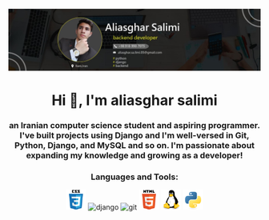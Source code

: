 ![Design and Development](https://github.com/Aliasghar-Salimi/Aliasghar-Salimi/blob/main/banner4.jpg)
<h1 align="center">Hi 👋, I'm aliasghar salimi</h1>
<h3 align="center">an Iranian computer science student and aspiring programmer. I've built projects using Django and I'm well-versed in Git, Python, Django, and MySQL and so on. I'm passionate about expanding my knowledge and growing as a developer!
</h3>
<h3 align="center">Languages and Tools:</h3>
<p align="center"> <img src="https://raw.githubusercontent.com/devicons/devicon/master/icons/css3/css3-original-wordmark.svg" alt="css3" width="40" height="40"/>  <img src="https://cdn.worldvectorlogo.com/logos/django.svg" alt="django" width="40" height="40"/> <img src="https://www.vectorlogo.zone/logos/git-scm/git-scm-icon.svg" alt="git" width="40" height="40"/> <img src="https://raw.githubusercontent.com/devicons/devicon/master/icons/html5/html5-original-wordmark.svg" alt="html5" width="40" height="40"/> <img src="https://raw.githubusercontent.com/devicons/devicon/master/icons/linux/linux-original.svg" alt="linux" width="40" height="40"/>   <img src="https://raw.githubusercontent.com/devicons/devicon/master/icons/python/python-original.svg" alt="python" width="40" height="40"/></p>
